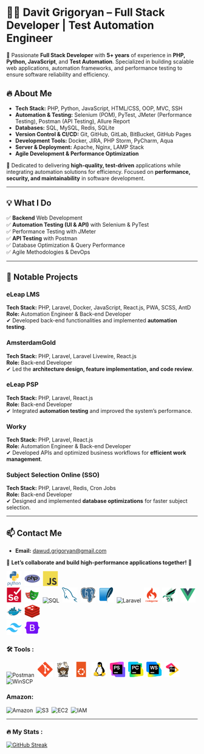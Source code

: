 # 👨‍💻 Davit Grigoryan – Full Stack Developer | Test Automation Engineer

🚀 Passionate **Full Stack Developer** with **5+ years** of experience in **PHP, Python, JavaScript**, and **Test Automation**. Specialized in building scalable web applications, automation frameworks, and performance testing to ensure software reliability and efficiency.

## 🔥 About Me
- **Tech Stack:** PHP, Python, JavaScript, HTML/CSS, OOP, MVC, SSH
- **Automation & Testing:** Selenium (POM), PyTest, JMeter (Performance Testing), Postman (API Testing), Allure Report
- **Databases:** SQL, MySQL, Redis, SQLite
- **Version Control & CI/CD:** Git, GitHub, GitLab, BitBucket, GitHub Pages
- **Development Tools:** Docker, JIRA, PHP Storm, PyCharm, Aqua
- **Server & Deployment:** Apache, Nginx, LAMP Stack
- **Agile Development & Performance Optimization**

📌 Dedicated to delivering **high-quality, test-driven** applications while integrating automation solutions for efficiency. Focused on **performance, security, and maintainability** in software development.

---

## 💡 What I Do
✅ **Backend** Web Development  
✅ **Automation Testing (UI & API)** with Selenium & PyTest  
✅ Performance Testing with JMeter  
✅ **API Testing** with Postman  
✅ Database Optimization & Query Performance  
✅ Agile Methodologies & DevOps  

---

## 💼 Notable Projects
### **eLeap LMS**
**Tech Stack:** PHP, Laravel, Docker, JavaScript, React.js, PWA, SCSS, AntD  
**Role:** Automation Engineer & Back-end Developer  
✔ Developed back-end functionalities and implemented **automation testing**.

### **AmsterdamGold**
**Tech Stack:** PHP, Laravel, Laravel Livewire, React.js  
**Role:** Back-end Developer  
✔ Led the **architecture design, feature implementation, and code review**.

### **eLeap PSP**
**Tech Stack:** PHP, Laravel, React.js  
**Role:** Back-end Developer  
✔ Integrated **automation testing** and improved the system’s performance.

### **Worky**
**Tech Stack:** PHP, Laravel, React.js  
**Role:** Automation Engineer & Back-end Developer  
✔ Developed APIs and optimized business workflows for **efficient work management**.

### **Subject Selection Online (SSO)**
**Tech Stack:** PHP, Laravel, Redis, Cron Jobs  
**Role:** Back-end Developer  
✔ Designed and implemented **database optimizations** for faster subject selection.

---

## 📫 Contact Me

- **Email:** dawud.grigoryan@gmail.com

🚀 **Let’s collaborate and build high-performance applications together!** 🚀


<div>
  
  <div>
    <img src="https://github.com/devicons/devicon/blob/master/icons/python/python-original-wordmark.svg" title="Python" alt="Python" width="40" height="40"/>&nbsp;
    <img src="https://github.com/devicons/devicon/blob/master/icons/php/php-original.svg" title="PHP" alt="PHP" width="40" height="40"/>&nbsp;
    <img src="https://github.com/devicons/devicon/blob/master/icons/javascript/javascript-original.svg" title="Javascript" alt="Javascript" width="40" height="40"/>&nbsp;
  </div>
  <div>
    <img src="https://github.com/devicons/devicon/blob/master/icons/selenium/selenium-original.svg" title="Selenium" alt="Selenium" width="40" height="40"/>&nbsp;
    <img src="https://github.com/devicons/devicon/blob/master/icons/playwright/playwright-original.svg" title="Playwright" alt="Playwright" width="40" height="40"/>&nbsp;
    <img src="https://www.nicepng.com/png/full/207-2073547_sql-server-icon-png-29-transparent-background-database.png" title="SQL" alt="SQL" width="40"   height="40"/>&nbsp;
    <img src="https://github.com/devicons/devicon/blob/master/icons/mysql/mysql-original.svg" title="MySQL" alt="MySQL" width="40" height="40"/>&nbsp;
    <img src="https://github.com/devicons/devicon/blob/master/icons/postgresql/postgresql-original.svg" title="PostgreSQL" alt="PostgreSQL" width="40" height="40"/>&nbsp;
    <img src="https://github.com/devicons/devicon/blob/master/icons/sqlite/sqlite-original.svg" title="SQLite" alt="SQLite" width="40" height="40"/>&nbsp;
    <img src="https://upload.wikimedia.org/wikipedia/commons/thumb/9/9a/Laravel.svg/1969px-Laravel.svg.png" title="Laravel" alt="Laravel" width="40"     height="40"/>&nbsp;
    <img src="https://github.com/devicons/devicon/blob/master/icons/codeigniter/codeigniter-plain-wordmark.svg" title="Codeigniter" alt="Codeigniter" width="40"     height="40"/>&nbsp;
    <img src="https://github.com/devicons/devicon/blob/master/icons/phalcon/phalcon-original.svg" title="Phalcon" alt="Phalcon" width="40" height="40"/>&nbsp;
    <img src="https://github.com/devicons/devicon/blob/master/icons/vuejs/vuejs-original.svg" title="Vue" alt="Vue" width="40" height="40"/>&nbsp;
  </div>
  <div>
    <img src="https://github.com/devicons/devicon/blob/master/icons/docker/docker-original.svg" title="Docker" alt="Docker" width="40" height="40"/>&nbsp;
    <img src="https://github.com/devicons/devicon/blob/master/icons/redis/redis-original.svg" title="Redis" alt="Redis" width="40" height="40"/>&nbsp;
  </div>
  <div>
    <img src="https://github.com/devicons/devicon/blob/master/icons/tailwindcss/tailwindcss-original.svg" title="Tailwind" alt="Tailwind" width="40" height="40"/>&nbsp;
    <img src="https://github.com/devicons/devicon/blob/master/icons/bootstrap/bootstrap-original.svg" title="Bootstrap" alt="Bootstrap" width="40" height="40"/>&nbsp;
  </div>
</div>

### 🛠️ Tools :
<div>
  <div>
    <img src="https://www.svgrepo.com/download/354202/postman-icon.svg" title="Postman" alt="Postman" width="40" height="40"/>&nbsp;
    <img src="https://github.com/devicons/devicon/blob/master/icons/git/git-original.svg" title="Git" alt="Git" width="40" height="40"/>&nbsp;
    <img src="https://github.com/devicons/devicon/blob/master/icons/composer/composer-original.svg" title="Composer" alt="Composer" width="40" height="40"/>&nbsp;
    <img src="https://github.com/devicons/devicon/blob/master/icons/ubuntu/ubuntu-original.svg" title="Ubuntu" alt="Ubuntu" width="40" height="40"/>&nbsp;
    <img src="https://github.com/devicons/devicon/blob/master/icons/linux/linux-original.svg" title="Linux" alt="Linux" width="40" height="40"/>&nbsp;
    <img src="https://github.com/devicons/devicon/blob/master/icons/phpstorm/phpstorm-original.svg" title="PHPStorm" alt="PHPStorm" width="40" height="40"/>&nbsp;
    <img src="https://github.com/devicons/devicon/blob/master/icons/pycharm/pycharm-original.svg" title="PyCharm" alt="PyCharm" width="40" height="40"/>&nbsp;
    <img src="https://github.com/devicons/devicon/blob/master/icons/webstorm/webstorm-original.svg" title="WebStorm" alt="WebStorm" width="40" height="40"/>&nbsp;
    <img src="https://github.com/devicons/devicon/blob/master/icons/jetbrains/jetbrains-original.svg" title="JetBrains" alt="JetBrains" width="40" height="40"/>&nbsp;
    <img src="https://upload.wikimedia.org/wikipedia/commons/d/de/WinSCP_Logo.png?20121019215322" title="WinSCP" alt="WinSCP" width="40" height="40"/>&nbsp;
  </div>
</div>

### Amazon:
<div>
  <img src="https://www.marcellus.michlibrary.org/site-assets/images/amazon-logo.jpg/@@images/image.jpeg" title="Amazon" alt="Amazon" width="40" height="40"/>&nbsp;
  <img src="https://upload.wikimedia.org/wikipedia/commons/thumb/b/bc/Amazon-S3-Logo.svg/1200px-Amazon-S3-Logo.svg.png" title="S3" alt="S3" width="40" height="40"/>&nbsp;
  <img src="https://brandslogos.com/wp-content/uploads/thumbs/aws-ec2-logo-vector.svg" title="EC2" alt="EC2" width="40" height="40"/>&nbsp;
  <img src="https://cdn.freebiesupply.com/logos/large/2x/aws-iam-logo-png-transparent.png" title="IAM" alt="IAM" width="20" height="40"/>&nbsp;
</div>

---

### :fire: My Stats :

[![GitHub Streak](https://github-readme-streak-stats.herokuapp.com?user=DavGrigoryan&theme=vue-dark)](https://git.io/streak-stats)
